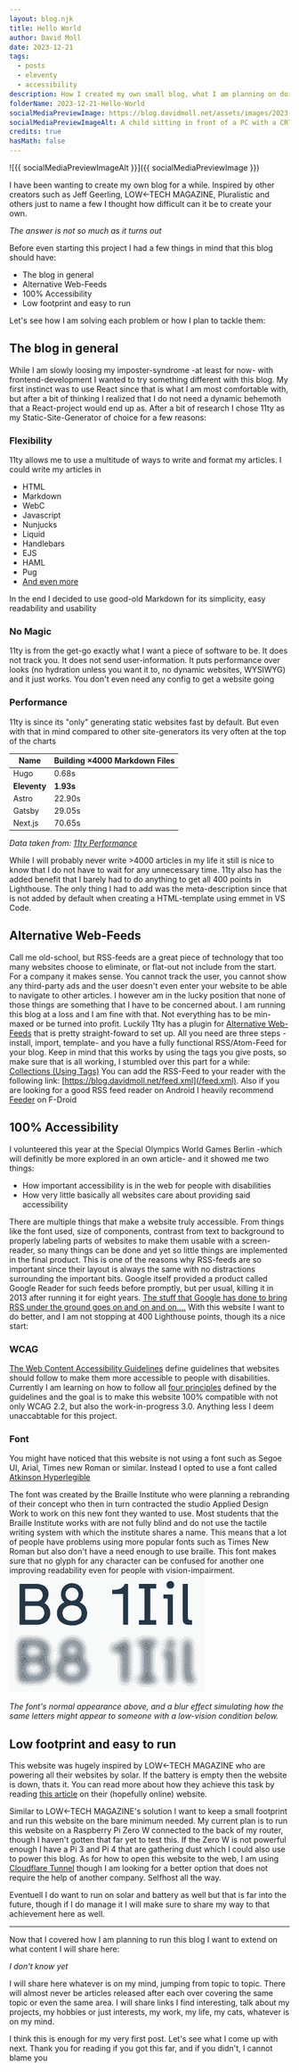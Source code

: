 ```yaml
---
layout: blog.njk
title: Hello World
author: David Moll
date: 2023-12-21
tags:
  - posts
  - eleventy
  - accessibility
description: How I created my own small blog, what I am planning on doing with it and how you can create your own
folderName: 2023-12-21-Hello-World
socialMediaPreviewImage: https://blog.davidmoll.net/assets/images/2023-12-21-Hello-World/cover.png
socialMediaPreviewImageAlt: A child sitting in front of a PC with a CRT-monitor
credits: true
hasMath: false
---
```


![{{ socialMediaPreviewImageAlt }}]({{ socialMediaPreviewImage }})

I have been wanting to create my own blog for a while. Inspired by other creators such as Jeff Geerling, LOW←TECH MAGAZINE, Pluralistic and others just to name a few I thought how difficult can it be to create your own.

_The answer is not so much as it turns out_

Before even starting this project I had a few things in mind that this blog should have:

- The blog in general
- Alternative Web-Feeds
- 100% Accessibility
- Low footprint and easy to run

Let's see how I am solving each problem or how I plan to tackle them:

## The blog in general

While I am slowly loosing my imposter-syndrome -at least for now- with frontend-development I wanted to try something different with this blog. My first instinct was to use React since that is what I am most comfortable with, but after a bit of thinking I realized that I do not need a dynamic behemoth that a React-project would end up as. After a bit of research I chose 11ty as my Static-Site-Generator of choice for a few reasons:

### Flexibility

11ty allows me to use a multitude of ways to write and format my articles. I could write my articles in

- HTML
- Markdown
- WebC
- Javascript
- Nunjucks
- Liquid
- Handlebars
- EJS
- HAML
- Pug
- [And even more](https://www.11ty.dev/docs/languages/custom/)

In the end I decided to use good-old Markdown for its simplicity, easy readability and usability

### No Magic

11ty is from the get-go exactly what I want a piece of software to be. It does not track you. It does not send user-information. It puts performance over looks (no hydration unless you want it to, no dynamic websites, WYSIWYG) and it just works. You don't even need any config to get a website going

### Performance

11ty is since its "only" generating static websites fast by default. But even with that in mind compared to other site-generators its very often at the top of the charts

| Name         | Building ×4000 Markdown Files |
| ------------ | ----------------------------- |
| Hugo         | 0.68s                         |
| **Eleventy** | **1.93s**                     |
| Astro        | 22.90s                        |
| Gatsby       | 29.05s                        |
| Next.js      | 70.65s                        |

_Data taken from: [11ty Performance](https://www.11ty.dev/docs/performance/)_

While I will probably never write >4000 articles in my life it still is nice to know that I do not have to wait for any unnecessary time. 11ty also has the added benefit that I barely had to do anything to get all 400 points in Lighthouse. The only thing I had to add was the meta-description since that is not added by default when creating a HTML-template using emmet in VS Code.

## Alternative Web-Feeds

Call me old-school, but RSS-feeds are a great piece of technology that too many websites choose to eliminate, or flat-out not include from the start. For a company it makes sense. You cannot track the user, you cannot show any third-party ads and the user doesn't even enter your website to be able to navigate to other articles. I however am in the lucky position that none of those things are something that I have to be concerned about. I am running this blog at a loss and I am fine with that. Not everything has to be min-maxed or be turned into profit.
Luckily 11ty has a plugin for [Alternative Web-Feeds](https://www.11ty.dev/docs/plugins/rss/) that is pretty straight-foward to set up. All you need are three steps -install, import, template- and you have a fully functional RSS/Atom-Feed for your blog. Keep in mind that this works by using the tags you give posts, so make sure that is all working, I stumbled over this part for a while: [Collections (Using Tags)](https://www.11ty.dev/docs/collections)
You can add the RSS-Feed to your reader with the following link: [https://blog.davidmoll.net/feed.xml](/feed.xml). Also if you are looking for a good RSS feed reader on Android I heavily recommend [Feeder](https://f-droid.org/en/packages/com.nononsenseapps.feeder/) on F-Droid

## 100% Accessibility

I volunteered this year at the Special Olympics World Games Berlin -which will definitly be more explored in an own article- and it showed me two things:

- How important accessibility is in the web for people with disabilities
- How very little basically all websites care about providing said accessibility

There are multiple things that make a website truly accessible. From things like the font used, size of components, contrast from text to background to properly labeling parts of websites to make them usable with a screen-reader, so many things can be done and yet so little things are implemented in the final product. This is one of the reasons why RSS-feeds are so important since their layout is always the same with no distractions surrounding the important bits. Google itself provided a product called Google Reader for such feeds before promptly, but per usual, killing it in 2013 after running it for eight years. [The stuff that Google has done to bring RSS under the ground goes on and on and on....](https://openrss.org/blog/how-google-helped-destroy-adoption-of-rss-feeds)
With this website I want to do better, and I am not stopping at 400 Lighthouse points, though its a nice start:

### WCAG

[The Web Content Accessibility Guidelines](https://www.w3.org/WAI/standards-guidelines/wcag) define guidelines that websites should follow to make them more accessible to people with disabilities. Currently I am learning on how to follow all [four principles](https://www.w3.org/WAI/WCAG21/Understanding/intro#understanding-the-four-principles-of-accessibility) defined by the guidelines and the goal is to make this website 100% compatible with not only WCAG 2.2, but also the work-in-progress 3.0. Anything less I deem unaccabtable for this project.

### Font

You might have noticed that this website is not using a font such as Segoe UI, Arial, Times new Roman or similar. Instead I opted to use a font called [Atkinson Hyperlegible](https://brailleinstitute.org/freefont)

The font was created by the Braille Institute who were planning a rebranding of their concept who then in turn contracted the studio Applied Design Work to work on this new font they wanted to use. Most students that the Braille Institute works with are not fully blind and do not use the tactile writing system with which the institute shares a name. This means that a lot of people have problems using more popular fonts such as Times New Roman but also don't have a need enough to use braille. This font makes sure that no glyph for any character can be confused for another one improving readability even for people with vision-impairment.
![The font's normal appearance above, and a blur effect simulating how the same letters might appear to someone with a low-vision condition below.](../../assets/images/2023-12-21-Hello-World/Atkinson_Hyperlegible_blur.png)

_The font's normal appearance above, and a blur effect simulating how the same letters might appear to someone with a low-vision condition below._

## Low footprint and easy to run

This website was hugely inspired by LOW←TECH MAGAZINE who are powering all their websites by solar. If the battery is empty then the website is down, thats it. You can read more about how they achieve this task by reading [this article](https://solar.lowtechmagazine.com/2020/01/how-sustainable-is-a-solar-powered-website) on their (hopefully online) website.

Similar to LOW←TECH MAGAZINE's solution I want to keep a small footprint and run this website on the bare minimum needed. My current plan is to run this website on a Raspberry Pi Zero W connected to the back of my router, though I haven't gotten that far yet to test this. If the Zero W is not powerful enough I have a Pi 3 and Pi 4 that are gathering dust which I could also use to power this blog. As for how to open this website to the web, I am using [Cloudflare Tunnel](https://www.cloudflare.com/products/tunnel) though I am looking for a better option that does not require the help of another company. Selfhost all the way.

Eventuell I do want to run on solar and battery as well but that is far into the future, though if I do manage it I will make sure to share my way to that achievement here as well.

---

Now that I covered how I am planning to run this blog I want to extend on what content I will share here:

_I don't know yet_

I will share here whatever is on my mind, jumping from topic to topic. There will almost never be articles released after each over covering the same topic or even the same area. I will share links I find interesting, talk about my projects, my hobbies or just interests, my work, my life, my cats, whatever is on my mind.

I think this is enough for my very first post. Let's see what I come up with next. Thank you for reading if you got this far, and if you didn't, I cannot blame you

